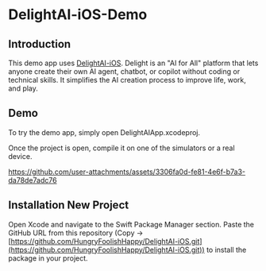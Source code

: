 # DelightAI-iOS-Demo

## Introduction
This demo app uses [DelightAI-iOS](https://github.com/HungryFoolishHappy/DelightAI-iOS). Delight is an "AI for All" platform that lets anyone create their own AI agent, chatbot, or copilot without coding or technical skills. It simplifies the AI creation process to improve life, work, and play.

## Demo
To try the demo app, simply open DelightAIApp.xcodeproj.

Once the project is open, compile it on one of the simulators or a real device.

https://github.com/user-attachments/assets/3306fa0d-fe81-4e6f-b7a3-da78de7adc76

## Installation New Project

Open Xcode and navigate to the Swift Package Manager section. Paste the GitHub URL from this repository (Copy -> [https://github.com/HungryFoolishHappy/DelightAI-iOS.git](https://github.com/HungryFoolishHappy/DelightAI-iOS.git)) to install the package in your project.

